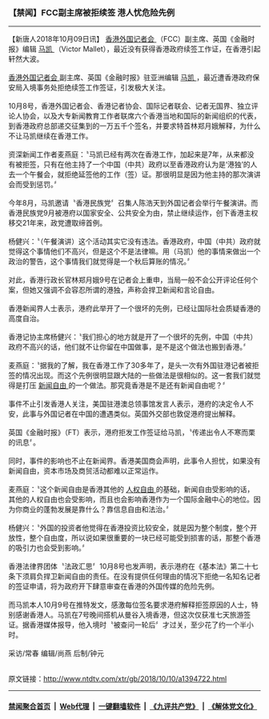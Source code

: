 ### 【禁闻】FCC副主席被拒续签 港人忧危险先例
------------------------

<div class="wysiwyg">
 【新唐人2018年10月09日讯】
 <a href="http://www.ntdtv.com/xtr/gb/articlelistbytag_香港外国记者会.html" target="_blank">
  香港外国记者会
 </a>
 （FCC）副主席、英国《金融时报》编辑
 <a href="http://www.ntdtv.com/xtr/gb/articlelistbytag_马凯.html" target="_blank">
  马凯
 </a>
 （Victor Mallet），最近没有获得香港政府续签工作证，在香港引起轩然大波。
 <br/>
 <br/>
 <a href="http://www.ntdtv.com/xtr/gb/articlelistbytag_香港外国记者会.html" target="_blank">
  香港外国记者会
 </a>
 副主席、英国《金融时报》驻亚洲编辑
 <a href="http://www.ntdtv.com/xtr/gb/articlelistbytag_马凯.html" target="_blank">
  马凯
 </a>
 ，最近遭香港政府保安局入境事务处拒绝续签工作签证，引发极大关注。
 <br/>
 <br/>
 10月8号，香港外国记者会、香港记者协会、国际记者联会、记者无国界、独立评论人协会，以及大专新闻教育工作者联席六个香港当地和国际的新闻组织的代表，到香港政府总部递交征集到的一万五千个签名，并要求特首林郑月娥解释，为什么不让马凯继续在香港工作。
 <br/>
 <br/>
 资深新闻工作者麦燕庭：〝马凯已经有两次在香港工作，加起来是7年，从来都没有被拒签，只有在他主持了一个中国（中共）政府以至香港政府认为是‘港独’的人去一个午餐会，就拒绝延签他的工作（签）证。那很明显是因为他主持的那次演讲会而受到惩罚。〞
 <br/>
 <br/>
 今年8月，马凯邀请〝香港民族党〞召集人陈浩天到外国记者会举行午餐演讲。而香港民族党9月被港府以国家安全、公共安全为由，禁止继续运作，创下香港主权移交21年来，政党遭取缔首例。
 <br/>
 <br/>
 杨健兴：〝（午餐演讲）这个活动其实它没有违法。香港政府，中国（中共）政府就觉得这个事情他们不高兴，但是这个不是法律嘛。用（马凯）他的事情来做出一个政治的警告，这个事情我们就觉得是一个秋后算账的情况。〞
 <br/>
 <br/>
 对此，香港行政长官林郑月娥9号在记者会上重申，当局一般不会公开评论任何个案，但她又强调不会容忍所谓的港独，声称会捍卫新闻和言论自由。
 <br/>
 <br/>
 香港新闻界人士表示，港府此举开了一个很坏的先例，已经让国际社会质疑香港的高度自治。
 <br/>
 <br/>
 香港记协主席杨健兴：〝我们担心的地方就是开了一个很坏的先例，中国（中共）政府不高兴的话，他们就不让你留在中国做事，是不是这个做法也搬到香港。〞
 <br/>
 <br/>
 麦燕庭：〝据我的了解，我在香港工作了30多年了，是头一次有外国驻港记者被拒签的情况出现。而这个先例很明显跟大陆的一些做法是很相似的。这一套我们就觉得是打压
 <a href="http://www.ntdtv.com/xtr/gb/articlelistbytag_新闻自由.html" target="_blank">
  新闻自由
 </a>
 的一个做法。那究竟香港是不是还有新闻自由呢？〞
 <br/>
 <br/>
 事件不止引发香港人关注，美国驻港澳总领事馆发言人表示，港府的决定令人不安，此事与外国记者在中国的遭遇类似。英国外交部也敦促港府提出解释。
 <br/>
 <br/>
 英国《金融时报》（FT）表示，港府拒发工作签证给马凯，〝传递出令人不寒而栗的讯息〞。
 <br/>
 <br/>
 同时，事件的影响也不止在新闻界。香港美国商会声明，此事令人担忧，如果没有新闻自由，资本市场及商贸活动都难以正常运作。
 <br/>
 <br/>
 麦燕庭：〝这个新闻自由是香港其他的
 <a href="http://www.ntdtv.com/xtr/gb/articlelistbytag_人权自由.html" target="_blank">
  人权自由
 </a>
 的基础，新闻自由受影响的话，其他的人权自由也会受影响，而且也会影响香港作为一个国际金融中心的地位。因为你商业的蓬勃发展是靠什么？靠信息自由和法治。〞
 <br/>
 <br/>
 杨健兴：〝外国的投资者他觉得在香港投资比较安全，就是因为整个制度，整个开放性，整个自由度，所以说如果很重要的一块已经可能受到损害的话，那整个香港的吸引力也会受到影响。〞
 <br/>
 <br/>
 香港法律界团体〝法政汇思〞10月8号也发声明，表示港府在《基本法》第二十七条下须肩负捍卫新闻自由的责任。在没有提供任何理由的情况下拒绝一名知名记者的签证申请，将为政府开下肆意审查在香港的外国传媒的危险先例。
 <br/>
 <br/>
 而马凯本人10月9号在推特发文，感激每位签名要求港府解释拒签原因的人士，特别感谢香港人。马凯在7号晚间搭机从曼谷入境香港，但这次仅获准七天旅游签证。据香港媒体报导，他入境时〝被查问一轮后〞才过关，至少花了约一个半小时。
 <br/>
 <br/>
 采访/常春 编辑/尚燕 后制/钟元
</div>

<br/>原文链接：http://www.ntdtv.com/xtr/gb/2018/10/10/a1394722.html


------------------------
#### [禁闻聚合首页](https://github.com/gfw-breaker/banned-news/blob/master/README.md) &nbsp;|&nbsp; [Web代理](https://github.com/gfw-breaker/open-proxy/blob/master/README.md) &nbsp;|&nbsp; [一键翻墙软件](https://github.com/gfw-breaker/nogfw/blob/master/README.md) &nbsp;|&nbsp; [《九评共产党》](https://github.com/gfw-breaker/9ping.md/blob/master/README.md#九评之一评共产党是什么) &nbsp;|&nbsp; [《解体党文化》](https://github.com/gfw-breaker/jtdwh.md/blob/master/README.md#绪论)